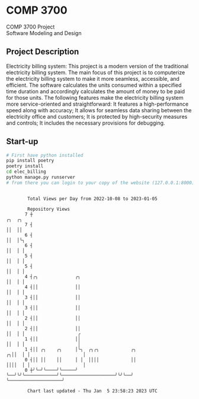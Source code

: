 # COMP 3700
COMP 3700 Project  
Software Modeling and Design
## Project Description
Electricity billing system: This project is a modern version of the traditional electricity billing system. The main focus of this project is to computerize the electricity billing system to make it more seamless, accessible, and efficient. The software calculates the units consumed within a specified time duration and accordingly calculates the amount of money to be paid for those units. The following features make the electricity billing system more service-oriented and straightforward: It features a high-performance speed along with accuracy; It allows for seamless data sharing between the electricity office and customers; It is protected by high-security measures and controls; It includes the necessary provisions for debugging.

## Start-up
```bash
# First have python installed
pip install poetry
poetry install
cd elec_billing
python manage.py runserver
# from there you can login to your copy of the website (127.0.0.1:8000), default creds are admin/admin
```

```

        Total Views per Day from 2022-10-08 to 2023-01-05

        Repository Views
       7 ┼                                                             ╭╮  ╭╮
       7 ┤                                                             ││  ││
       6 ┤                                                             ││  │╰╮
       6 ┤                                                             ││  │ │
       5 ┤                                                             ││  │ │
       5 ┤                                                             ││  │ │
       4 ┤╭╮              ╭╮                                           ││  │ │
       4 ┤││              ││                                           ││  │ │
       3 ┤││              ││                                           ││  │ │
       3 ┤││              ││                                           ││  │ │
       2 ┤││              ││                                           ││  │ │
       2 ┤││              ││                                           ││  │ │                    ╭
       1 ┤││              ││                                           ││  │ │                    │
       1 ┤││ ╭╮    ╭╮     │╰╮  ╭╮╭╮            ╭╮                    ╭╮││  │ │                    │
       0 ┤││ ││    ││     │ │  ││││            ││                    ││││  │ │                    │
       0 ┼╯╰─╯╰────╯╰─────╯ ╰──╯╰╯╰────────────╯╰────────────────────╯╰╯╰──╯ ╰────────────────────╯

        Chart last updated - Thu Jan  5 23:58:23 2023 UTC
        
```
